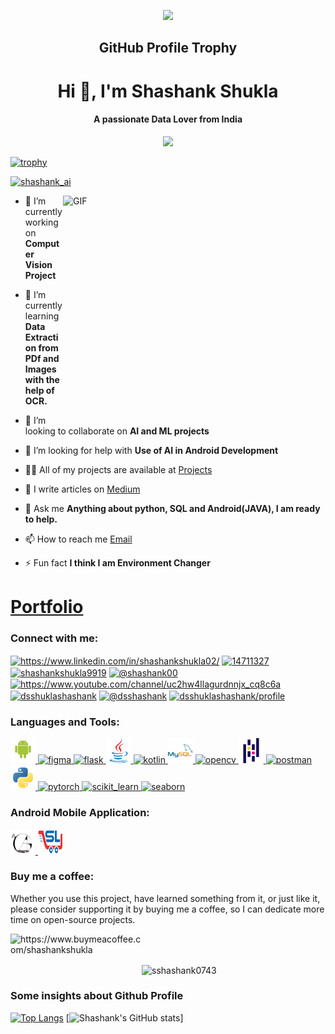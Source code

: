 <p align="center">
  <img width="140" src="https://user-images.githubusercontent.com/6661165/91657958-61b4fd00-eb00-11ea-9def-dc7ef5367e34.png" />  
  <h2 align="center">GitHub Profile Trophy</h2>
  
<h1 align="center">Hi 👋, I'm Shashank Shukla</h1>
<!-- <h3 align="center">I'm a Husband, Father and Developer!!</h3>  -->
<h4 align="center">A passionate Data Lover from India</h4>

<p align="center"> <img src="https://camo.githubusercontent.com/9ad8cfe3215fff758ea74784f86ef0de25b6acfbd6a4fab19d9a13ff47b05843/68747470733a2f2f7265732e636c6f7564696e6172792e636f6d2f616e7572616768617a72612f696d6167652f75706c6f61642f76313539343930383234322f6c6f676f5f636373776d652e737667" /> </p>


[![trophy](https://github-profile-trophy.vercel.app/?username=sshashank0743&theme=dracula)](https://github.com/ryo-ma/github-profile-trophy)

<p align="left"> <a href="https://twitter.com/shashank_ai" target="blank"><img src="https://img.shields.io/twitter/follow/shashank_ai?logo=twitter&style=for-the-badge" alt="shashank_ai" /></a> </p>

<img align="right" alt="GIF" width="420" height="360" src="https://media1.giphy.com/media/FoVzfcqCDSb7zCynOp/giphy.gif?cid=ecf05e47bidyuwqb4e0p850bbgagdt07u21n5v463au9i4oe&rid=giphy.gif&ct=g">

- 🔭 I’m currently working on **Computer Vision Project**

- 🌱 I’m currently learning **Data Extraction from PDf and Images with the help of OCR.**

- 👯 I’m looking to collaborate on **AI and ML projects**

- 🤝 I’m looking for help with **Use of AI in Android Development**

- 👨‍💻 All of my projects are available at [Projects](https://github.com/Sshashank0743?tab=projects)

- 📝 I write articles on [Medium](https://shashank00.medium.com/)

- 💬 Ask me **Anything about python, SQL and Android(JAVA), I am ready to help.**

- 📫 How to reach me [Email](dsshuklashashank@gmail.com)

- ⚡ Fun fact **I think I am Environment Changer**

# [Portfolio](https://flowcv.me/shashank-shukla/) 

<h3 align="left">Connect with me:</h3>
<p align="left">
<a href="https://linkedin.com/in/https://www.linkedin.com/in/shashankshukla02/" target="blank"><img align="center" src="https://raw.githubusercontent.com/rahuldkjain/github-profile-readme-generator/master/src/images/icons/Social/linked-in-alt.svg" alt="https://www.linkedin.com/in/shashankshukla02/" height="30" width="40" /></a>
<a href="https://stackoverflow.com/users/14711327" target="blank"><img align="center" src="https://raw.githubusercontent.com/rahuldkjain/github-profile-readme-generator/master/src/images/icons/Social/stack-overflow.svg" alt="14711327" height="30" width="40" /></a>
<a href="https://kaggle.com/shashankshukla9919" target="blank"><img align="center" src="https://raw.githubusercontent.com/rahuldkjain/github-profile-readme-generator/master/src/images/icons/Social/kaggle.svg" alt="shashankshukla9919" height="30" width="40" /></a>
<a href="https://medium.com/@shashank00" target="blank"><img align="center" src="https://raw.githubusercontent.com/rahuldkjain/github-profile-readme-generator/master/src/images/icons/Social/medium.svg" alt="@shashank00" height="30" width="40" /></a>
<a href="https://www.youtube.com/channel/UC2hW4llAGURDNnjx_cq8C6A" target="blank"><img align="center" src="https://raw.githubusercontent.com/rahuldkjain/github-profile-readme-generator/master/src/images/icons/Social/youtube.svg" alt="https://www.youtube.com/channel/uc2hw4llagurdnnjx_cq8c6a" height="30" width="40" /></a>
<a href="https://www.hackerrank.com/dsshuklashashank" target="blank"><img align="center" src="https://raw.githubusercontent.com/rahuldkjain/github-profile-readme-generator/master/src/images/icons/Social/hackerrank.svg" alt="dsshuklashashank" height="30" width="40" /></a>
<a href="https://www.hackerearth.com/@dsshashank" target="blank"><img align="center" src="https://raw.githubusercontent.com/rahuldkjain/github-profile-readme-generator/master/src/images/icons/Social/hackerearth.svg" alt="@dsshashank" height="30" width="40" /></a>
<a href="https://auth.geeksforgeeks.org/user/dsshuklashashank/profile" target="blank"><img align="center" src="https://raw.githubusercontent.com/rahuldkjain/github-profile-readme-generator/master/src/images/icons/Social/geeks-for-geeks.svg" alt="dsshuklashashank/profile" height="30" width="40" /></a>
</p>


<h3 align="left">Languages and Tools:</h3>
<p align="left"> <a href="https://developer.android.com" target="_blank" rel="noreferrer"> <img src="https://raw.githubusercontent.com/devicons/devicon/master/icons/android/android-original-wordmark.svg" alt="android" width="40" height="40"/> </a> <a href="https://www.figma.com/" target="_blank" rel="noreferrer"> <img src="https://www.vectorlogo.zone/logos/figma/figma-icon.svg" alt="figma" width="40" height="40"/> </a> <a href="https://flask.palletsprojects.com/" target="_blank" rel="noreferrer"> <img src="https://www.vectorlogo.zone/logos/pocoo_flask/pocoo_flask-icon.svg" alt="flask" width="40" height="40"/> </a> <a href="https://www.java.com" target="_blank" rel="noreferrer"> <img src="https://raw.githubusercontent.com/devicons/devicon/master/icons/java/java-original.svg" alt="java" width="40" height="40"/> </a> <a href="https://kotlinlang.org" target="_blank" rel="noreferrer"> <img src="https://www.vectorlogo.zone/logos/kotlinlang/kotlinlang-icon.svg" alt="kotlin" width="40" height="40"/> </a> <a href="https://www.mysql.com/" target="_blank" rel="noreferrer"> <img src="https://raw.githubusercontent.com/devicons/devicon/master/icons/mysql/mysql-original-wordmark.svg" alt="mysql" width="40" height="40"/> </a> <a href="https://opencv.org/" target="_blank" rel="noreferrer"> <img src="https://www.vectorlogo.zone/logos/opencv/opencv-icon.svg" alt="opencv" width="40" height="40"/> </a> <a href="https://pandas.pydata.org/" target="_blank" rel="noreferrer"> <img src="https://raw.githubusercontent.com/devicons/devicon/2ae2a900d2f041da66e950e4d48052658d850630/icons/pandas/pandas-original.svg" alt="pandas" width="40" height="40"/> </a> <a href="https://postman.com" target="_blank" rel="noreferrer"> <img src="https://www.vectorlogo.zone/logos/getpostman/getpostman-icon.svg" alt="postman" width="40" height="40"/> </a> <a href="https://www.python.org" target="_blank" rel="noreferrer"> <img src="https://raw.githubusercontent.com/devicons/devicon/master/icons/python/python-original.svg" alt="python" width="40" height="40"/> </a> <a href="https://pytorch.org/" target="_blank" rel="noreferrer"> <img src="https://www.vectorlogo.zone/logos/pytorch/pytorch-icon.svg" alt="pytorch" width="40" height="40"/> </a> <a href="https://scikit-learn.org/" target="_blank" rel="noreferrer"> <img src="https://upload.wikimedia.org/wikipedia/commons/0/05/Scikit_learn_logo_small.svg" alt="scikit_learn" width="40" height="40"/> </a> <a href="https://seaborn.pydata.org/" target="_blank" rel="noreferrer"> <img src="https://seaborn.pydata.org/_images/logo-mark-lightbg.svg" alt="seaborn" width="40" height="40"/> </a> </p>


<h3 align="left">Android Mobile Application:</h3>
<p align="left"> <a href="https://play.google.com/store/apps/details?id=in.gemastra" target="_blank" rel="noreferrer"> <img src="https://github.com/Sshashank0743/Sshashank0743/blob/main/GemAstra.png" alt="gemastra" width="40" height="40"/> </a>
<a href="https://play.google.com/store/apps/details?id=com.shopsinlocal.shopsinlocalpartner" target="_blank" rel="noreferrer"> <img src="https://github.com/Sshashank0743/Sshashank0743/blob/main/SL_Partner.png" alt="SL_Partner" width="40" height="40"/> </a>



<h3 align="left">Buy me a coffee:</h3>
Whether you use this project, have learned something from it, or just like it, please consider supporting it by buying me a coffee, so I can dedicate more time on open-source projects.
<p><a href="[buymeacoffee.com/sshukla991j](https://buymeacoffee.com/sshukla991j)"> <img align="left" src="https://cdn.buymeacoffee.com/buttons/v2/default-yellow.png" height="50" width="210" alt="https://www.buymeacoffee.com/shashankshukla" /></a></p><br><br>


<p><img align="center" src="https://github-readme-streak-stats.herokuapp.com/?user=sshashank0743&" alt="sshashank0743" /></p>


### Some insights about Github Profile

[![Top Langs](https://github-readme-stats.vercel.app/api/top-langs?username=sshashank0743&theme=synthwave)](https://github.com/sshashank0743/github-readme-stats)
[![Shashank's GitHub stats](https://github-readme-stats.vercel.app/api?username=sshashank0743&count_private=true&theme=synthwave)]


